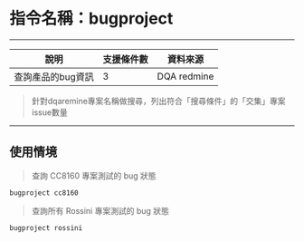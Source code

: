# 指令名稱：bugproject
***
| 說明 | 支援條件數 | 資料來源 |
| -| - | - |
|  查詢產品的bug資訊  | 3 | DQA redmine |
> 針對dqaremine專案名稱做搜尋，列出符合「搜尋條件」的「交集」專案issue數量

***
## 使用情境 
>查詢 CC8160 專案測試的 bug 狀態

```
bugproject cc8160
```
>查詢所有 Rossini 專案測試的 bug 狀態

```
bugproject rossini

```





































